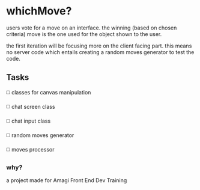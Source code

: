# whichMove?

users vote for a move on an interface. the winning (based on chosen criteria) move is the one used for the object shown to the user.

the first iteration will be focusing more on the client facing part. this means no server code which entails creating a random moves generator to test the code.

## Tasks
:white_medium_square:  classes for canvas manipulation

:white_medium_square:  chat screen class

:white_medium_square:  chat input class

:white_medium_square:  random moves generator

:white_medium_square:  moves processor

### why?
a project made for Amagi Front End Dev Training